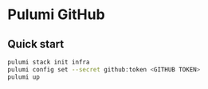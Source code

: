 # Pulumi GitHub

## Quick start

```bash
pulumi stack init infra
pulumi config set --secret github:token <GITHUB TOKEN>
pulumi up
```
